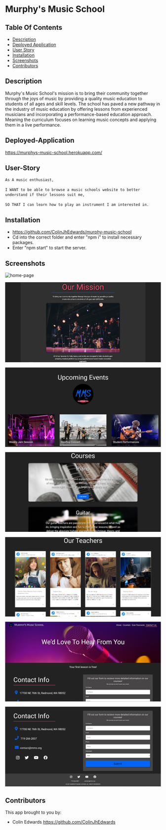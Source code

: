 # Murphy's Music School

## Table Of Contents

- [Description](#description)
- [Deployed Application](###deployed-Application)
- [User Story](#user-Story)
- [Installation](#installation)
- [Screenshots](#screenshots)
- [Contributors](#contributors)

## Description

Murphy's Music School's mission is to bring their community together through the joys of music by providing a quality music education to students of all ages and skill levels. The school has paved a new pathway in the industry of music education by offering lessons from experienced musicians and incorporating a performance-based education approach. Meaning the curriculum focuses on learning music concepts and applying them in a live performance.

## Deployed-Application

https://murphys-music-school.herokuapp.com/

## User-Story

    As A music enthusiast,

    I WANT to be able to browse a music schools website to better understand if their lessons suit me,

    SO THAT I can learn how to play an instrument I am interested in.

## Installation

- https://github.com/ColinJhEdwards/murphy-music-school
- Cd into the correct folder and enter "npm i" to install necessary packages.
- Enter "npm start" to start the server.

## Screenshots

![home-page](src/images/preview/home.png)

![home-detail](src/images/preview/homeDetail1.png)

![home-detail](src/images/preview/homeDetail2.png)

![courses](src/images/preview/courses.png)

![teachers](src/images/preview/teachers.png)

![contact1](src/images/preview/contact1.png)

![contact2](src/images/preview/contact2.png)

## Contributors

This app brought to you by:

- Colin Edwards https://github.com/ColinJhEdwards
